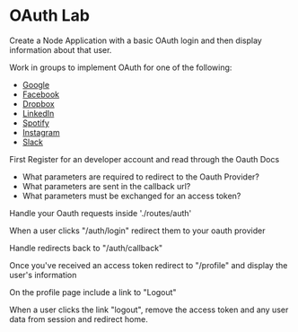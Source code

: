 # OAuth Lab

Create a Node Application with a basic OAuth login and then
display information about that user.

Work in groups to implement OAuth for one of the following:

- [Google](https://developers.google.com/accounts/docs/OAuth2WebServer)
- [Facebook](https://developers.facebook.com/docs/facebook-login/manually-build-a-login-flow/v2.1)
- [Dropbox](https://www.dropbox.com/developers/reference/oauth-guide)
- [LinkedIn](https://developer.linkedin.com/documents/authentication)
- [Spotify](https://developer.spotify.com/web-api/authorization-guide/)
- [Instagram](https://www.instagram.com/developer/authentication/)
- [Slack](https://api.slack.com/docs/oauth)

First Register for an developer account and read through the Oauth Docs

- What parameters are required to redirect to the Oauth Provider?
- What parameters are sent in the callback url?
- What parameters must be exchanged for an access token?

Handle your Oauth requests inside './routes/auth'

When a user clicks "/auth/login" redirect them to your oauth provider

Handle redirects back to "/auth/callback"

Once you've received an access token redirect to "/profile" and display the user's information

On the profile page include a link to "Logout"

When a user clicks the link "logout", remove the access token and any user data from session and
redirect home.
